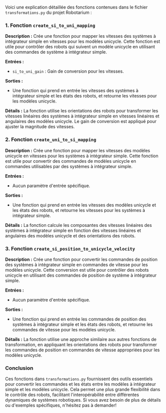 Voici une explication détaillée des fonctions contenues dans le fichier `transformations.py` du projet Robotarium :

### 1. Fonction `create_si_to_uni_mapping`
**Description :**
Crée une fonction pour mapper les vitesses des systèmes à intégrateur simple en vitesses pour les modèles unicycle. Cette fonction est utile pour contrôler des robots qui suivent un modèle unicycle en utilisant des commandes de système à intégrateur simple.

**Entrées :**
- `si_to_uni_gain` : Gain de conversion pour les vitesses.

**Sorties :**
- Une fonction qui prend en entrée les vitesses des systèmes à intégrateur simple et les états des robots, et retourne les vitesses pour les modèles unicycle.

**Détails :**
La fonction utilise les orientations des robots pour transformer les vitesses linéaires des systèmes à intégrateur simple en vitesses linéaires et angulaires des modèles unicycle. Le gain de conversion est appliqué pour ajuster la magnitude des vitesses.

### 2. Fonction `create_uni_to_si_mapping`
**Description :**
Crée une fonction pour mapper les vitesses des modèles unicycle en vitesses pour les systèmes à intégrateur simple. Cette fonction est utile pour convertir des commandes de modèles unicycle en commandes utilisables par des systèmes à intégrateur simple.

**Entrées :**
- Aucun paramètre d'entrée spécifique.

**Sorties :**
- Une fonction qui prend en entrée les vitesses des modèles unicycle et les états des robots, et retourne les vitesses pour les systèmes à intégrateur simple.

**Détails :**
La fonction calcule les composantes des vitesses linéaires des systèmes à intégrateur simple en fonction des vitesses linéaires et angulaires des modèles unicycle et des orientations des robots.

### 3. Fonction `create_si_position_to_unicycle_velocity`
**Description :**
Crée une fonction pour convertir les commandes de position des systèmes à intégrateur simple en commandes de vitesse pour les modèles unicycle. Cette conversion est utile pour contrôler des robots unicycle en utilisant des commandes de position de système à intégrateur simple.

**Entrées :**
- Aucun paramètre d'entrée spécifique.

**Sorties :**
- Une fonction qui prend en entrée les commandes de position des systèmes à intégrateur simple et les états des robots, et retourne les commandes de vitesse pour les modèles unicycle.

**Détails :**
La fonction utilise une approche similaire aux autres fonctions de transformation, en appliquant les orientations des robots pour transformer les commandes de position en commandes de vitesse appropriées pour les modèles unicycle.

### Conclusion
Ces fonctions dans `transformations.py` fournissent des outils essentiels pour convertir les commandes et les états entre les modèles à intégrateur simple et les modèles unicycle. Cela permet une plus grande flexibilité dans le contrôle des robots, facilitant l'interopérabilité entre différentes dynamiques de systèmes robotiques. Si vous avez besoin de plus de détails ou d'exemples spécifiques, n'hésitez pas à demander!
